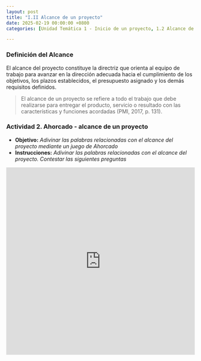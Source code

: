 ```yaml
---
layout: post
title: "I.II Alcance de un proyecto"
date: 2025-02-19 00:00:00 +0800
categories: [Unidad Temática 1 - Inicio de un proyecto, 1.2 Alcance de un proyecto]

---
```

### Definición del Alcance
El alcance del proyecto constituye la directriz que orienta al equipo de trabajo para avanzar en la dirección adecuada hacia el cumplimiento de los objetivos, los plazos establecidos, el presupuesto asignado y los demás requisitos definidos.
> El alcance de un proyecto se refiere a todo el trabajo que debe realizarse para entregar el producto, servicio o resultado con las características y funciones acordadas (PMI, 2017, p. 131). 

### Actividad 2. Ahorcado - alcance de un proyecto
- **Objetivo:** _Adivinar las palabras relacionadas con el alcance del proyecto mediante un juego de Ahorcado_
- **Instrucciones:** _Adivinar las palabras relacionadas con el alcance del proyecto. Contestar las siguientes preguntas_

<iframe src="https://learningapps.org/watch?v=przhpekst25" style="border:0px;width:100%;height:500px" allowfullscreen="true" webkitallowfullscreen="true" mozallowfullscreen="true"></iframe>

